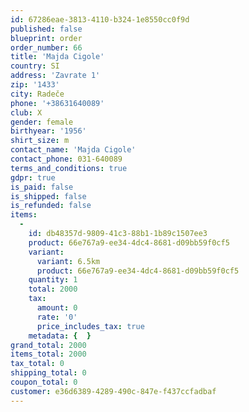 ```yaml
---
id: 67286eae-3813-4110-b324-1e8550cc0f9d
published: false
blueprint: order
order_number: 66
title: 'Majda Cigole'
country: SI
address: 'Zavrate 1'
zip: '1433'
city: Radeče
phone: '+38631640089'
club: X
gender: female
birthyear: '1956'
shirt_size: m
contact_name: 'Majda Cigole'
contact_phone: 031-640089
terms_and_conditions: true
gdpr: true
is_paid: false
is_shipped: false
is_refunded: false
items:
  -
    id: db48357d-9809-41c3-88b1-1b89c1507ee3
    product: 66e767a9-ee34-4dc4-8681-d09bb59f0cf5
    variant:
      variant: 6.5km
      product: 66e767a9-ee34-4dc4-8681-d09bb59f0cf5
    quantity: 1
    total: 2000
    tax:
      amount: 0
      rate: '0'
      price_includes_tax: true
    metadata: {  }
grand_total: 2000
items_total: 2000
tax_total: 0
shipping_total: 0
coupon_total: 0
customer: e36d6389-4289-490c-847e-f437ccfadbaf
---
```

